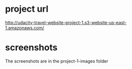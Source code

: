 # project url
http://udacity-travel-website-project-1.s3-website-us-east-1.amazonaws.com/

# screenshots
The screenshots are in the project-1-images folder
